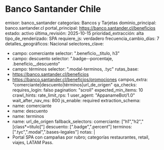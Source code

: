 # Banco Santander Chile

emisor: banco_santander
categorías: Bancos y Tarjetas
dominio_principal: banco.santander.cl
portal_principal: https://banco.santander.cl/beneficios
estado: activo
última_revisión: 2025-10-15
prioridad_extracción: alta
tipo_de_renderizado: SPA
requiere_js: verdadero
frecuencia_cambio_días: 7
detalles_geográficos: Nacional
selectores_clave:
  - campo: comerciante
    selector: ".beneficio__titulo, h3"
  - campo: descuento
    selector: ".badge--porcentaje, .beneficio__descuento"
  - campo: términos
    selector: ".modal-terminos, .tyc"
rutas_base:
  - https://banco.santander.cl/beneficios
  - https://banco.santander.cl/beneficios/promociones
campos_extra: "comerciante|descuento|términos|url_de_origen"
qa_checks:
  requires_login: falso
  pagination: "scroll"
  expected_min_items: 10
crawl_hints:
  rate_limit_rps: 1
  user_agent: "AppanameBot/1.0"
  wait_after_nav_ms: 800
  js_enable: required
extraction_schema:
  - name: comerciante
  - name: descuento
  - name: terminos
  - name: url_de_origen
fallback_selectors:
  comerciante: ["h1","h2","[class*=titulo]"]
  descuento: [".badge",".percent"]
  terminos: [".tyc",".modal",".bases-legales"]
notas: |
  - Portal SPA con campañas por rubro; categorías restaurantes, retail, viajes, LATAM Pass.
